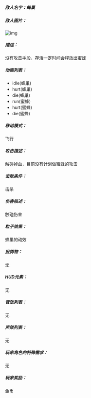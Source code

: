 ##### 敌人名字：蜂巢



##### 敌人图片：

![img](https://s1.aigei.com/src/img/jpg/d3/d3bc5fe4f9784cbd91b66fb4788723b9.jpg?imageMogr2/auto-orient/thumbnail/!234x142r/gravity/Center/crop/234x142/quality/85/&e=1735488000&token=P7S2Xpzfz11vAkASLTkfHN7Fw-oOZBecqeJaxypL:15I6_syrbL_yWwfHHB9gwr3kM-4=)



##### 描述：

没有攻击手段，存活一定时间会释放出蜜蜂



##### 动画列表：

- idle(蜂巢)
- hurt(蜂巢)
- die(蜂巢)
- run(蜜蜂)
- hurt(蜜蜂)
- die(蜜蜂)



##### 移动模式：

飞行



##### 攻击描述：

触碰掉血，目前没有计划做蜜蜂的攻击



##### 击败条件：

击杀



##### 伤害描述：

触碰伤害



##### 粒子效果：

蜂巢的动效



##### 投掷物：

无



##### HUD元素：

无



##### 音效列表：

无



##### 声效列表：

无



##### 玩家角色的特殊需求：

无



##### 玩家奖励：

金币